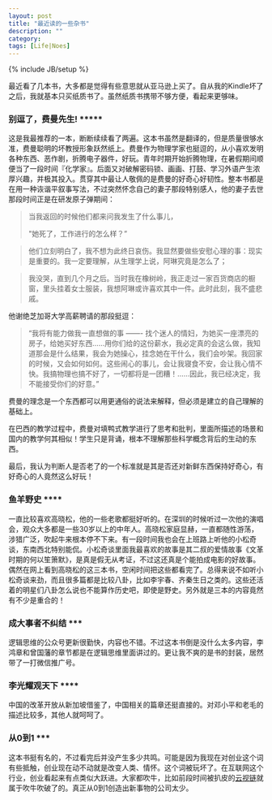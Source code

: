 ```yaml
---
layout: post
title: "最近读的一些杂书"
description: ""
category:
tags: [Life|Noes]
---
```

{% include JB/setup %}


最近看了几本书，大多都是觉得有些意思就从亚马逊上买了。自从我的Kindle坏了之后，我就基本只买纸质书了。虽然纸质书携带不够方便，看起来更够味。

### 别逗了，费曼先生! *****
这是我最推荐的一本，断断续续看了两遍。这本书虽然是翻译的，但是质量很够水准，费曼聪明的坏教授形象跃然纸上。费曼作为物理学家也挺逗的，从小喜欢发明各种东西、恶作剧，折腾电子器件，好玩。青年时期开始折腾物理，在暑假期间顺便当了一段时间『化学家』。后面又对破解密码锁、画画、打鼓、学习外语产生浓厚兴趣，并极其投入。贯穿其中最让人敬佩的是费曼的好奇心好韧性。整本书都是在用一种诙谐平叙事写法，不过突然怀念自己的妻子那段特别感人，他的妻子去世那段时间正是在研发原子弹期间：

> 当我返回的时候他们都来问我发生了什么事儿，
>
> "她死了，工作进行的怎么样？”

> 他们立刻明白了，我不想为此终日哀伤。我显然要做些安慰心理的事：现实是重要的。我一定要理解，从生理学上说，阿琳究竟是怎么了；

> 我没哭，直到几个月之后。当时我在橡树岭，我正走过一家百货商店的橱窗，里头挂着女士服装，我想阿琳或许喜欢其中一件。此时此刻，我不盛悲戚。

他谢绝芝加哥大学高薪聘请的那段挺逗：

> “我将有能力做我一直想做的事 ——- 找个迷人的情妇，为她买一座漂亮的房子，给她买好东西……用你们给的这份薪水，我必定真的会这么做，我知道那会是什么结果，我会为她操心，挂念她在干什么，我们会吵架。我回家的时候，又会如何如何。这些闹心的事儿，会让我寝食不安，会让我心情不快。我搞物理也搞不好了，一切都将是一团糟！……因此，我已经决定，我不能接受你们的好意。”

费曼的理念是一个东西都可以用更通俗的说法来解释，但必须是建立的自己理解的基础上。

在巴西的教学过程中，费曼对填鸭式教学进行了思考和批判，里面所描述的场景和国内的教学何其相似！学生只是背诵，根本不理解那些科学概念背后的生动的东西。

最后，我认为判断人是否老了的一个标准就是其是否还对新鲜东西保持好奇心，有好奇心的人竟然这么好玩！

### 鱼羊野史 ****
一直比较喜欢高晓松，他的一些老歌都挺好听的。在深圳的时候听过一次他的演唱会，观众大多都是一些30岁以上的中年人。高晓松家庭显赫，一直都随性游荡，涉猎广泛，吹起牛来根本停不下来。有一段时间我也会在上班路上听他的小松奇谈，东南西北特别能侃。小松奇谈里面我最喜欢的故事是其二叔的爱情故事《文革时期的何以笙箫默》，是真是假无从考证，不过这还真是个能拍成电影的好故事。偶然在网上看到高晓松的这三本书，空闲时间把这些都看完了。总得来说不如听小松奇谈来劲，而且很多篇都是比较八卦，比如李宇春、齐秦生日之类的。这些还活着的明星们八卦怎么说也不能算作历史吧，即使是野史。另外就是三本的内容竟然有不少是重合的！


### 成大事者不纠结 ***
逻辑思维的公众号更新很勤快，内容也不错。不过这本书倒是没什么太多内容，李鸿章和曾国藩的章节都是在逻辑思维里面讲过的。更让我不爽的是书的封装，居然带了一打微信推广号。

### 李光耀观天下 ****
中国的改革开放从新加坡借鉴了，中国相关的篇章还挺直接的。对邓小平和老毛的描述比较多，其他人就呵呵了。

### 从0到1 ***
这本书挺有名的，不过看完后并没产生多少共鸣。可能是因为我现在对创业这个词有些抵触，创业现在动不动就是改变人类、情怀。这个词被玩坏了。在互联网这个行业，创业看起来有点类似大跃进。大家都吹牛，比如前段时间被扒皮的[云视链](http://www.zhihu.com/question/27297651)就属于吹牛吹破了的。真正从0到1创造出新事物的公司太少。

